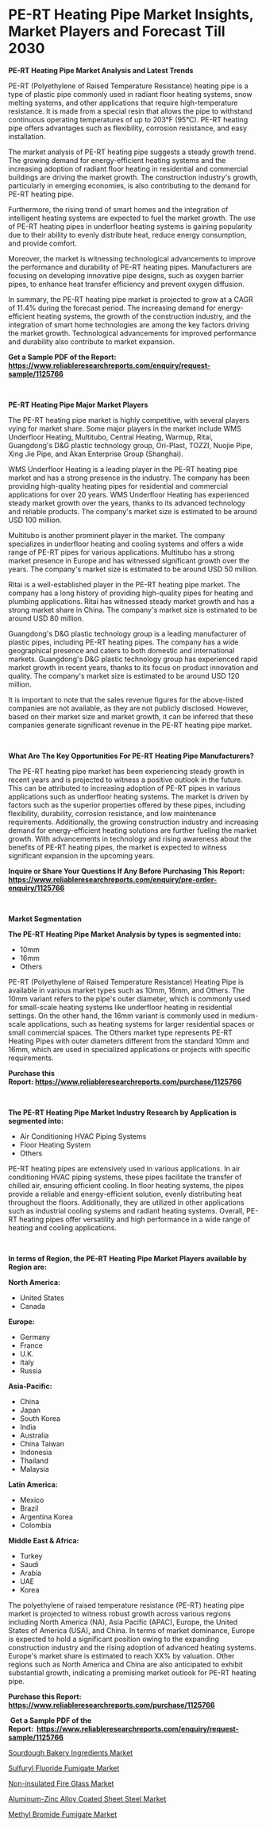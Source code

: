 <p><h1>PE-RT Heating Pipe Market Insights, Market Players and Forecast Till 2030</h1></p><p><strong>PE-RT Heating Pipe Market Analysis and Latest Trends</strong></p>
<p><p>PE-RT (Polyethylene of Raised Temperature Resistance) heating pipe is a type of plastic pipe commonly used in radiant floor heating systems, snow melting systems, and other applications that require high-temperature resistance. It is made from a special resin that allows the pipe to withstand continuous operating temperatures of up to 203°F (95°C). PE-RT heating pipe offers advantages such as flexibility, corrosion resistance, and easy installation.</p><p>The market analysis of PE-RT heating pipe suggests a steady growth trend. The growing demand for energy-efficient heating systems and the increasing adoption of radiant floor heating in residential and commercial buildings are driving the market growth. The construction industry's growth, particularly in emerging economies, is also contributing to the demand for PE-RT heating pipe.</p><p>Furthermore, the rising trend of smart homes and the integration of intelligent heating systems are expected to fuel the market growth. The use of PE-RT heating pipes in underfloor heating systems is gaining popularity due to their ability to evenly distribute heat, reduce energy consumption, and provide comfort.</p><p>Moreover, the market is witnessing technological advancements to improve the performance and durability of PE-RT heating pipes. Manufacturers are focusing on developing innovative pipe designs, such as oxygen barrier pipes, to enhance heat transfer efficiency and prevent oxygen diffusion.</p><p>In summary, the PE-RT heating pipe market is projected to grow at a CAGR of 11.4% during the forecast period. The increasing demand for energy-efficient heating systems, the growth of the construction industry, and the integration of smart home technologies are among the key factors driving the market growth. Technological advancements for improved performance and durability also contribute to market expansion.</p></p>
<p><strong>Get a Sample PDF of the Report:&nbsp; <a href="https://www.reliableresearchreports.com/enquiry/request-sample/1125766">https://www.reliableresearchreports.com/enquiry/request-sample/1125766</a></strong></p>
<p>&nbsp;</p>
<p><strong>PE-RT Heating Pipe Major Market Players</strong></p>
<p><p>The PE-RT heating pipe market is highly competitive, with several players vying for market share. Some major players in the market include WMS Underfloor Heating, Multitubo, Central Heating, Warmup, Ritai, Guangdong's D&G plastic technology group, Ori-Plast, TOZZI, Nuojie Pipe, Xing Jie Pipe, and Akan Enterprise Group (Shanghai).</p><p>WMS Underfloor Heating is a leading player in the PE-RT heating pipe market and has a strong presence in the industry. The company has been providing high-quality heating pipes for residential and commercial applications for over 20 years. WMS Underfloor Heating has experienced steady market growth over the years, thanks to its advanced technology and reliable products. The company's market size is estimated to be around USD 100 million.</p><p>Multitubo is another prominent player in the market. The company specializes in underfloor heating and cooling systems and offers a wide range of PE-RT pipes for various applications. Multitubo has a strong market presence in Europe and has witnessed significant growth over the years. The company's market size is estimated to be around USD 50 million.</p><p>Ritai is a well-established player in the PE-RT heating pipe market. The company has a long history of providing high-quality pipes for heating and plumbing applications. Ritai has witnessed steady market growth and has a strong market share in China. The company's market size is estimated to be around USD 80 million.</p><p>Guangdong's D&G plastic technology group is a leading manufacturer of plastic pipes, including PE-RT heating pipes. The company has a wide geographical presence and caters to both domestic and international markets. Guangdong's D&G plastic technology group has experienced rapid market growth in recent years, thanks to its focus on product innovation and quality. The company's market size is estimated to be around USD 120 million.</p><p>It is important to note that the sales revenue figures for the above-listed companies are not available, as they are not publicly disclosed. However, based on their market size and market growth, it can be inferred that these companies generate significant revenue in the PE-RT heating pipe market.</p></p>
<p>&nbsp;</p>
<p><strong>What Are The Key Opportunities For PE-RT Heating Pipe Manufacturers?</strong></p>
<p><p>The PE-RT heating pipe market has been experiencing steady growth in recent years and is projected to witness a positive outlook in the future. This can be attributed to increasing adoption of PE-RT pipes in various applications such as underfloor heating systems. The market is driven by factors such as the superior properties offered by these pipes, including flexibility, durability, corrosion resistance, and low maintenance requirements. Additionally, the growing construction industry and increasing demand for energy-efficient heating solutions are further fueling the market growth. With advancements in technology and rising awareness about the benefits of PE-RT heating pipes, the market is expected to witness significant expansion in the upcoming years.</p></p>
<p><strong>Inquire or Share Your Questions If Any Before Purchasing This Report: <a href="https://www.reliableresearchreports.com/enquiry/pre-order-enquiry/1125766">https://www.reliableresearchreports.com/enquiry/pre-order-enquiry/1125766</a></strong></p>
<p>&nbsp;</p>
<p><strong>Market Segmentation</strong></p>
<p><strong>The PE-RT Heating Pipe Market Analysis by types is segmented into:</strong></p>
<p><ul><li>10mm</li><li>16mm</li><li>Others</li></ul></p>
<p><p>PE-RT (Polyethylene of Raised Temperature Resistance) Heating Pipe is available in various market types such as 10mm, 16mm, and Others. The 10mm variant refers to the pipe's outer diameter, which is commonly used for small-scale heating systems like underfloor heating in residential settings. On the other hand, the 16mm variant is commonly used in medium-scale applications, such as heating systems for larger residential spaces or small commercial spaces. The Others market type represents PE-RT Heating Pipes with outer diameters different from the standard 10mm and 16mm, which are used in specialized applications or projects with specific requirements.</p></p>
<p><strong>Purchase this Report:&nbsp;<a href="https://www.reliableresearchreports.com/purchase/1125766">https://www.reliableresearchreports.com/purchase/1125766</a></strong></p>
<p>&nbsp;</p>
<p><strong>The PE-RT Heating Pipe Market Industry Research by Application is segmented into:</strong></p>
<p><ul><li>Air Conditioning HVAC Piping Systems</li><li>Floor Heating System</li><li>Others</li></ul></p>
<p><p>PE-RT heating pipes are extensively used in various applications. In air conditioning HVAC piping systems, these pipes facilitate the transfer of chilled air, ensuring efficient cooling. In floor heating systems, the pipes provide a reliable and energy-efficient solution, evenly distributing heat throughout the floors. Additionally, they are utilized in other applications such as industrial cooling systems and radiant heating systems. Overall, PE-RT heating pipes offer versatility and high performance in a wide range of heating and cooling applications.</p></p>
<p>&nbsp;</p>
<p><strong>In terms of Region, the PE-RT Heating Pipe Market Players available by Region are:</strong></p>
<p>
    <p> <strong> North America: </strong>
        <ul>
            <li>United States</li>
            <li>Canada</li>
        </ul>
        </p> 
    <p> <strong> Europe: </strong>
        <ul>
            <li>Germany</li>
            <li>France</li>
            <li>U.K.</li>
            <li>Italy</li>
            <li>Russia</li>
        </ul>
        </p> 
    <p> <strong> Asia-Pacific: </strong>
        <ul>
            <li>China</li>
            <li>Japan</li>
            <li>South Korea</li>
            <li>India</li>
            <li>Australia</li>
            <li>China Taiwan</li>
            <li>Indonesia</li>
            <li>Thailand</li>
            <li>Malaysia</li>
        </ul>
        </p> 
    <p> <strong> Latin America: </strong>
        <ul>
            <li>Mexico</li>
            <li>Brazil</li>
            <li>Argentina Korea</li>
            <li>Colombia</li>
        </ul>
        </p> 
    <p> <strong> Middle East & Africa: </strong>
        <ul>
            <li>Turkey</li>
            <li>Saudi</li>
            <li>Arabia</li>
            <li>UAE</li>
            <li>Korea</li>
        </ul>
    </p>
    </p>
<p><p>The polyethylene of raised temperature resistance (PE-RT) heating pipe market is projected to witness robust growth across various regions including North America (NA), Asia Pacific (APAC), Europe, the United States of America (USA), and China. In terms of market dominance, Europe is expected to hold a significant position owing to the expanding construction industry and the rising adoption of advanced heating systems. Europe's market share is estimated to reach XX% by valuation. Other regions such as North America and China are also anticipated to exhibit substantial growth, indicating a promising market outlook for PE-RT heating pipe.</p></p>
<p><strong>Purchase this Report: <a href="https://www.reliableresearchreports.com/purchase/1125766">https://www.reliableresearchreports.com/purchase/1125766</a></strong></p>
<p>&nbsp;<strong>Get a Sample PDF of the Report:&nbsp;&nbsp;<a href="https://www.reliableresearchreports.com/enquiry/request-sample/1125766">https://www.reliableresearchreports.com/enquiry/request-sample/1125766</a></strong></p>
<p><strong></strong></p>
<p><p><a href="https://github.com/ChiragRp1/Market-Research-Report-List-2/blob/main/sourdough-bakery-ingredients-market.md">Sourdough Bakery Ingredients Market</a></p><p><a href="https://github.com/Chiragrp22/Market-Research-Report-List-2/blob/main/sulfuryl-fluoride-fumigate-market.md">Sulfuryl Fluoride Fumigate Market</a></p><p><a href="https://github.com/Chiragrp24/Market-Research-Report-List-2/blob/main/non-insulated-fire-glass-market.md">Non-insulated Fire Glass Market</a></p><p><a href="https://github.com/Chiragrp23/Market-Research-Report-List-2/blob/main/aluminum-zinc-alloy-coated-sheet-steel-market.md">Aluminum-Zinc Alloy Coated Sheet Steel Market</a></p><p><a href="https://github.com/ChiragRP21/Market-Research-Report-List-2/blob/main/methyl-bromide-fumigate-market.md">Methyl Bromide Fumigate Market</a></p></p>